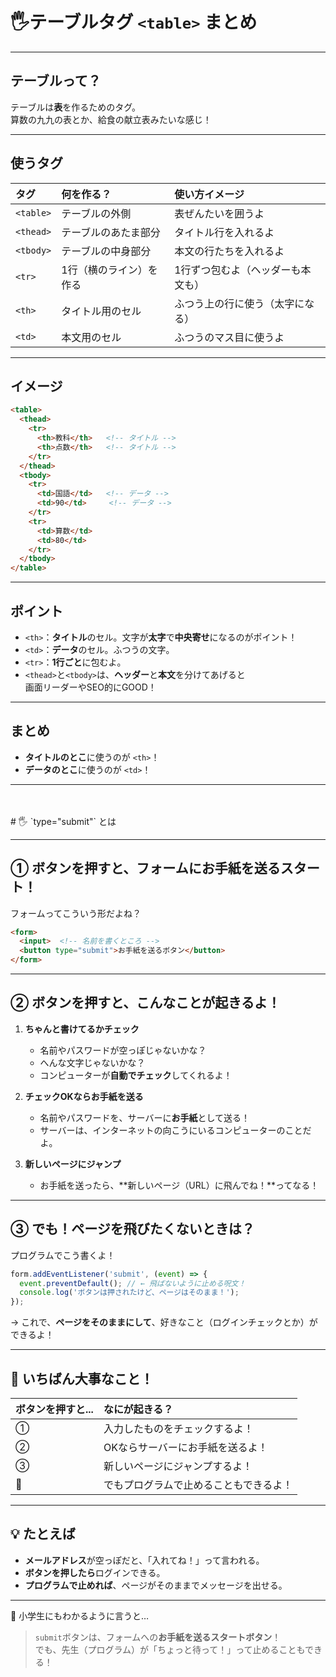 # 🖐️テーブルタグ `<table>` まとめ

---

## テーブルって？

テーブルは**表**を作るためのタグ。  
算数の九九の表とか、給食の献立表みたいな感じ！

---
## 使うタグ

| タグ       | 何を作る？           | 使い方イメージ                   |
|:-----------|:--------------------|:---------------------------------|
| `<table>`  | テーブルの外側         | 表ぜんたいを囲うよ                |
| `<thead>`  | テーブルのあたま部分   | タイトル行を入れるよ             |
| `<tbody>`  | テーブルの中身部分     | 本文の行たちを入れるよ           |
| `<tr>`     | 1行（横のライン）を作る | 1行ずつ包むよ（ヘッダーも本文も） |
| `<th>`     | タイトル用のセル       | ふつう上の行に使う（太字になる）   |
| `<td>`     | 本文用のセル           | ふつうのマス目に使うよ           |

---

## イメージ

```html
<table>
  <thead>
    <tr>
      <th>教科</th>   <!-- タイトル -->
      <th>点数</th>   <!-- タイトル -->
    </tr>
  </thead>
  <tbody>
    <tr>
      <td>国語</td>   <!-- データ -->
      <td>90</td>     <!-- データ -->
    </tr>
    <tr>
      <td>算数</td>
      <td>80</td>
    </tr>
  </tbody>
</table>
```

---

## ポイント

- `<th>`：**タイトル**のセル。文字が**太字**で**中央寄せ**になるのがポイント！
- `<td>`：**データ**のセル。ふつうの文字。
- `<tr>`：**1行ごと**に包むよ。
- `<thead>`と`<tbody>`は、**ヘッダー**と**本文**を分けてあげると  
  画面リーダーやSEO的にGOOD！

---

## まとめ

- **タイトルのとこ**に使うのが `<th>`！
- **データのとこ**に使うのが `<td>`！

---


<br>
<br>
# 🖐️ `type="submit"` とは

---

## ① ボタンを押すと、フォームに**お手紙**を送るスタート！

フォームってこういう形だよね？

```html
<form>
  <input>  <!-- 名前を書くところ -->
  <button type="submit">お手紙を送るボタン</button>
</form>
```

---

## ② ボタンを押すと、こんなことが起きるよ！

1. **ちゃんと書けてるかチェック**
   - 名前やパスワードが空っぽじゃないかな？
   - へんな文字じゃないかな？
   - コンピューターが**自動でチェック**してくれるよ！

2. **チェックOKならお手紙を送る**
   - 名前やパスワードを、サーバーに**お手紙**として送る！
   - サーバーは、インターネットの向こうにいるコンピューターのことだよ。

3. **新しいページにジャンプ**
   - お手紙を送ったら、**新しいページ（URL）に飛んでね！**ってなる！

---

## ③ でも！ページを飛びたくないときは？

プログラムでこう書くよ！

```javascript
form.addEventListener('submit', (event) => {
  event.preventDefault(); // ← 飛ばないように止める呪文！
  console.log('ボタンは押されたけど、ページはそのまま！');
});
```

→ これで、**ページをそのままにして**、好きなこと（ログインチェックとか）ができるよ！

---

## 🎯 いちばん大事なこと！

| ボタンを押すと...             | なにが起きる？                      |
|:------------------------------|:------------------------------------|
| ①                             | 入力したものをチェックするよ！       |
| ②                             | OKならサーバーにお手紙を送るよ！     |
| ③                             | 新しいページにジャンプするよ！       |
| 🚫                            | でもプログラムで止めることもできるよ！ |

---

## 💡 たとえば

- **メールアドレス**が空っぽだと、「入れてね！」って言われる。
- **ボタンを押したら**ログインできる。
- **プログラムで止めれば**、ページがそのままでメッセージを出せる。

---

📝 小学生にもわかるように言うと…

> `submit`ボタンは、フォームへの**お手紙を送るスタートボタン**！  
> でも、先生（プログラム）が「ちょっと待って！」って止めることもできる！
